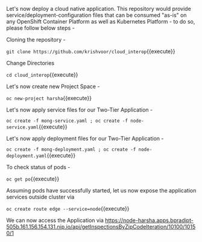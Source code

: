 Let's now deploy a cloud native application.
This repository would provide service/deployment-configuration files that can be consumed "as-is" on any OpenShift Container Platform 
as well as Kubernetes Platform - to do so, please follow below steps -

Cloning the repository -

`git clone https://github.com/krishvoor/cloud_interop`{{execute}}

Change Directories

`cd cloud_interop`{{execute}}

Let's now create new Project Space -

`oc new-project harsha`{{execute}}

Let's now apply service files for our Two-Tier Application -

` oc create -f mong-service.yaml ; oc create -f node-service.yaml `{{execute}}

Let's now apply deployment files for our Two-Tier Application -

` oc create -f mong-deployment.yaml ; oc create -f node-deployment.yaml `{{execute}}

To check status of pods -

` oc get po `{{execute}}

Assuming pods have successfully started, let us now expose the application services outside cluster via

` oc create route edge --service=node `{{execute}}

We can now access the Application via https://node-harsha.apps.bpradipt-505b.161.156.154.131.nip.io/api/getInspectionsByZipCodeIteration/10100/10150/1 
